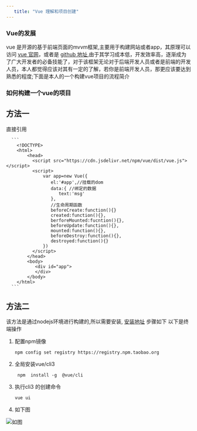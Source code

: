 ```yaml
---
   title: "Vue 理解和项目创建"
---
```


### Vue的发展

   vue 是开源的基于前端页面的mvvm框架,主要用于构建网站或者app，其原理可以访问 [vue 官网](https://cn.vuejs.org/)，或者是 [github 地址](https://github.com/vuejs/vue),由于其学习成本低，开发效率高，逐渐成为了广大开发者的必备技能了，对于该框架无论对于后端开发人员或者是前端的开发人员，本人都觉得应该对其有一定的了解，若你是前端开发人员，那更应该要达到熟悉的程度;下面是本人的一个构建vue项目的流程简介

### 如何构建一个vue的项目

## 方法一

  直接引用

      ```
        <!DOCTYPE>
        <html>
            <head>
              <script src="https://cdn.jsdelivr.net/npm/vue/dist/vue.js"></script>
              <script>
                  var app=new Vue({
                     el:'#app',//挂载的dom
                     data:{ //绑定的数据
                        text:'msg'
                     },
                     //生命周期函数
                     beforeCreate:function(){}
                     created:function(){},
                     berforeMounted:fucntion(){},
                     beforeUpdate:function(){},
                     mounted:function(){},
                     beforeDestroy:function(){},
                     destroyed:function(){}
                  })
              </script>
            </head>
            <body>
               <div id="app">
               </div>
            </body>
        </html>
      ```

## 方法二

该方法是通过nodejs环境进行构建的,所以需要安装, [安装地址](http://nodejs.cn/)
    步骤如下
    以下是终端操作
  
1. 配置npm镜像

       npm config set registry https://registry.npm.taobao.org

2. 全局安装vue/cli3

        npm  install -g  @vue/cli

3. 执行cli3 的创建命令

       vue ui

4. 如下图

![如图](/images/vueui.PNG)
